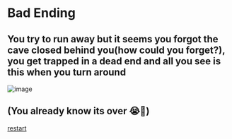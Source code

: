 # Bad Ending
## You try to run away but it seems you forgot the cave closed behind you(how could you forget?), you get trapped in a dead end and all you see is this when you turn around
![image](../img/statue.png)
## (You already know its over 😭🙏)
[restart](../README.md)
